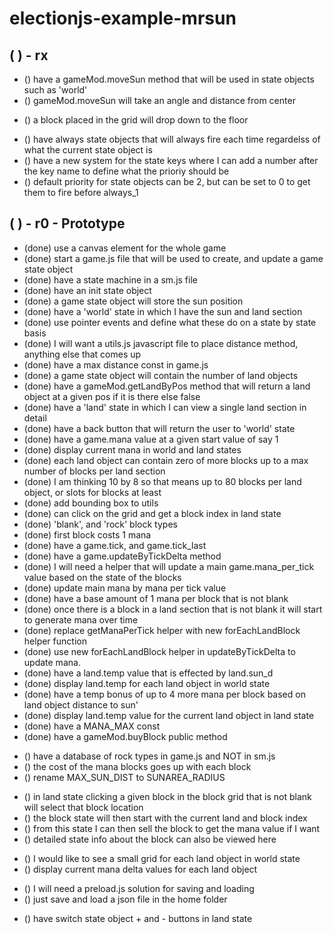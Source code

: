 # electionjs-example-mrsun

## (  ) - rx
<!-- move sun method -->
* () have a gameMod.moveSun method that will be used in state objects such as 'world'
* () gameMod.moveSun will take an angle and distance from center
<!-- block gravity -->
* () a block placed in the grid will drop down to the floor
<!-- always_1 and always_3 state objects -->
* () have always state objects that will always fire each time regardelss of what the current state object is
* () have a new system for the state keys where I can add a number after the key name to define what the prioriy should be
* () default priority for state objects can be 2, but can be set to 0 to get them to fire before always\_1

## (  ) - r0 - Prototype
* (done) use a canvas element for the whole game
* (done) start a game.js file that will be used to create, and update a game state object
* (done) have a state machine in a sm.js file
* (done) have an init state object
* (done) a game state object will store the sun position
* (done) have a 'world' state in which I have the sun and land section
* (done) use pointer events and define what these do on a state by state basis
* (done) I will want a utils.js javascript file to place distance method, anything else that comes up
* (done) have a max distance const in game.js
* (done) a game state object will contain the number of land objects
* (done) have a gameMod.getLandByPos method that will return a land object at a given pos if it is there else false
* (done) have a 'land' state in which I can view a single land section in detail
* (done) have a back button that will return the user to 'world' state
* (done) have a game.mana value at a given start value of say 1
* (done) display current mana in world and land states
* (done) each land object can contain zero of more blocks up to a max number of blocks per land section
* (done) I am thinking 10 by 8 so that means up to 80 blocks per land object, or slots for blocks at least
* (done) add bounding box to utils
* (done) can click on the grid and get a block index in land state
* (done) 'blank', and 'rock' block types
* (done) first block costs 1 mana
* (done) have a game.tick, and game.tick\_last
* (done) have a game.updateByTickDelta method
* (done) I will need a helper that will update a main game.mana\_per\_tick value based on the state of the blocks
* (done) update main mana by mana per tick value
* (done) have a base amount of 1 mana per block that is not blank
* (done) once there is a block in a land section that is not blank it will start to generate mana over time
* (done) replace getManaPerTick helper with new forEachLandBlock helper function
* (done) use new forEachLandBlock helper in updateByTickDelta to update mana.
* (done) have a land.temp value that is effected by land.sun\_d
* (done) display land.temp for each land object in world state
* (done) have a temp bonus of up to 4 more mana per block based on land object distance to sun'
* (done) display land.temp value for the current land object in land state
* (done) have a MANA\_MAX const
* (done) have a gameMod.buyBlock public method
<!-- blocks and mana -->
* () have a database of rock types in game.js and NOT in sm.js
* () the cost of the mana blocks goes up with each block
* () rename MAX\_SUN\_DIST to SUNAREA\_RADIUS
<!-- block state -->
* () in land state clicking a given block in the block grid that is not blank will select that block location
* () the block state will then start with the current land and block index
* () from this state I can then sell the block to get the mana value if I want
* () detailed state info about the block can also be viewed here
<!-- world state - show small grid for each land object -->
* () I would like to see a small grid for each land object in world state
* () display current mana delta values for each land object
<!-- save state -->
* () I will need a preload.js solution for saving and loading
* () just save and load a json file in the home folder
<!-- land state - switch object buttons -->
* () have switch state object + and - buttons in land state

